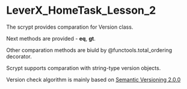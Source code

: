 # LeverX_HomeTask_Lesson_2

The scrypt provides comparation for Version class. 

Next methods are provided - __eq__, __gt__.

Other comparation methods are biuld by @functools.total_ordering decorator.

Scrypt supports comparation with string-type version objects.

Version check algorithm is mainly based on <a href='https://semver.org/'>Semantic Versioning 2.0.0</a>
